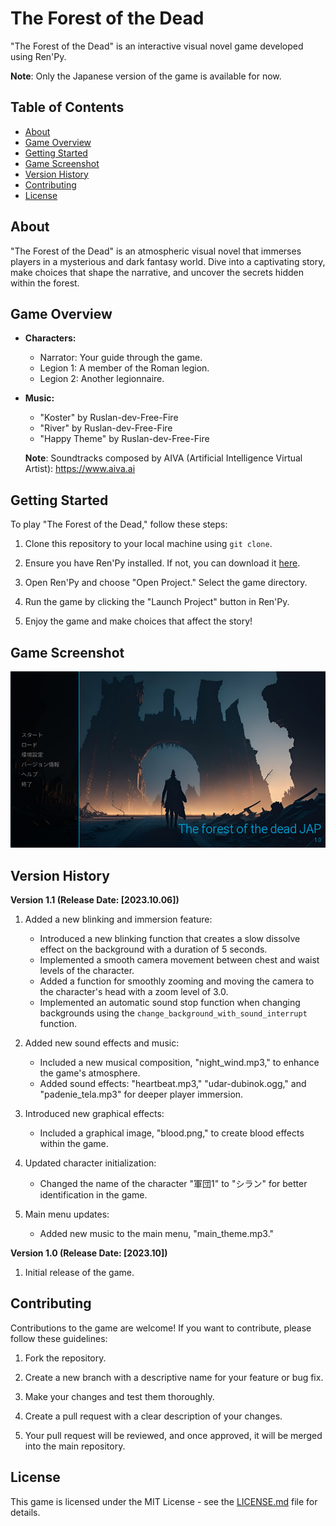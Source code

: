 # The Forest of the Dead

"The Forest of the Dead" is an interactive visual novel game developed using Ren'Py.

**Note**: Only the Japanese version of the game is available for now.

## Table of Contents

- [About](#about)
- [Game Overview](#game-overview)
- [Getting Started](#getting-started)
- [Game Screenshot](#game-screenshot)
- [Version History](#version-history)
- [Contributing](#contributing)
- [License](#license)

## About

"The Forest of the Dead" is an atmospheric visual novel that immerses players in a mysterious and dark fantasy world. Dive into a captivating story, make choices that shape the narrative, and uncover the secrets hidden within the forest.

## Game Overview

- **Characters:**
  - Narrator: Your guide through the game.
  - Legion 1: A member of the Roman legion.
  - Legion 2: Another legionnaire.

- **Music:**
  - "Koster" by Ruslan-dev-Free-Fire
  - "River" by Ruslan-dev-Free-Fire
  - "Happy Theme" by Ruslan-dev-Free-Fire
    
  **Note**: Soundtracks composed by AIVA (Artificial Intelligence Virtual Artist): https://www.aiva.ai

## Getting Started

To play "The Forest of the Dead," follow these steps:

1. Clone this repository to your local machine using `git clone`.

2. Ensure you have Ren'Py installed. If not, you can download it [here](https://www.renpy.org/latest.html).

3. Open Ren'Py and choose "Open Project." Select the game directory.

4. Run the game by clicking the "Launch Project" button in Ren'Py.

5. Enjoy the game and make choices that affect the story!

## Game Screenshot

![Screenshot 1](game/images/screenshot1.png)

## Version History

**Version 1.1 (Release Date: [2023.10.06])**

1. Added a new blinking and immersion feature:
   - Introduced a new blinking function that creates a slow dissolve effect on the background with a duration of 5 seconds.
   - Implemented a smooth camera movement between chest and waist levels of the character.
   - Added a function for smoothly zooming and moving the camera to the character's head with a zoom level of 3.0.
   - Implemented an automatic sound stop function when changing backgrounds using the `change_background_with_sound_interrupt` function.

2. Added new sound effects and music:
   - Included a new musical composition, "night_wind.mp3," to enhance the game's atmosphere.
   - Added sound effects: "heartbeat.mp3," "udar-dubinok.ogg," and "padenie_tela.mp3" for deeper player immersion.

3. Introduced new graphical effects:
   - Included a graphical image, "blood.png," to create blood effects within the game.

4. Updated character initialization:
   - Changed the name of the character "軍団1" to "シラン" for better identification in the game.

5. Main menu updates:
   - Added new music to the main menu, "main_theme.mp3."

**Version 1.0 (Release Date: [2023.10])**

1. Initial release of the game.

## Contributing

Contributions to the game are welcome! If you want to contribute, please follow these guidelines:

1. Fork the repository.

2. Create a new branch with a descriptive name for your feature or bug fix.

3. Make your changes and test them thoroughly.

4. Create a pull request with a clear description of your changes.

5. Your pull request will be reviewed, and once approved, it will be merged into the main repository.

## License

This game is licensed under the MIT License - see the [LICENSE.md](LICENSE.md) file for details.
